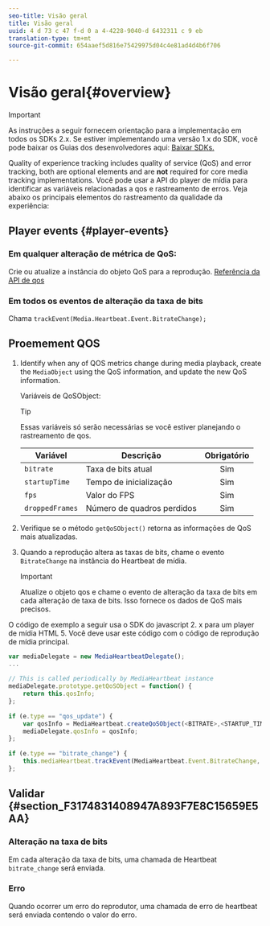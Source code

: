 ```yaml
---
seo-title: Visão geral
title: Visão geral
uuid: 4 d 73 c 47 f-d 0 a 4-4228-9040-d 6432311 c 9 eb
translation-type: tm+mt
source-git-commit: 654aaef5d816e75429975d04c4e81ad4d4b6f706

---
```



# Visão geral{#overview}

>[!IMPORTANT]
>
>As instruções a seguir fornecem orientação para a implementação em todos os SDKs 2.x. Se estiver implementando uma versão 1.x do SDK, você pode baixar os Guias dos desenvolvedores aqui: [Baixar SDKs.](../../sdk-implement/download-sdks.md)

Quality of experience tracking includes quality of service (QoS) and error tracking, both are optional elements and are **not** required for core media tracking implementations. Você pode usar a API do player de mídia para identificar as variáveis relacionadas a qos e rastreamento de erros. Veja abaixo os principais elementos do rastreamento da qualidade da experiência:

## Player events {#player-events}

### Em qualquer alteração de métrica de QoS:

Crie ou atualize a instância do objeto QoS para a reprodução. [Referência da API de qos](https://adobe-marketing-cloud.github.io/media-sdks/reference/javascript/MediaHeartbeat.html#.createQoSObject)

### Em todos os eventos de alteração da taxa de bits

Chama `trackEvent(Media.Heartbeat.Event.BitrateChange);`

## Proemement QOS

1. Identify when any of QOS metrics change during media playback, create the `MediaObject` using the QoS information, and update the new QoS information.

   Variáveis de QoSObject:

   >[!TIP]
   >
   >Essas variáveis só serão necessárias se você estiver planejando o rastreamento de qos.

   | Variável | Descrição | Obrigatório |
   | --- | --- | :---: |
   | `bitrate` | Taxa de bits atual | Sim |
   | `startupTime` | Tempo de inicialização | Sim |
   | `fps` | Valor do FPS | Sim |
   | `droppedFrames` | Número de quadros perdidos | Sim |

1. Verifique se o método `getQoSObject()` retorna as informações de QoS mais atualizadas.
1. Quando a reprodução altera as taxas de bits, chame o evento `BitrateChange` na instância do Heartbeat de mídia.

   >[!IMPORTANT]
   >
   >Atualize o objeto qos e chame o evento de alteração da taxa de bits em cada alteração de taxa de bits. Isso fornece os dados de QoS mais precisos.

O código de exemplo a seguir usa o SDK do javascript 2. x para um player de mídia HTML 5. Você deve usar este código com o código de reprodução de mídia principal.

```js
var mediaDelegate = new MediaHeartbeatDelegate(); 
...  
 
// This is called periodically by MediaHeartbeat instance 
mediaDelegate.prototype.getQoSObject = function() { 
    return this.qosInfo; 
}; 
 
if (e.type == "qos_update") { 
    var qosInfo = MediaHeartbeat.createQoSObject(<BITRATE>,<STARTUP_TIME>,<FPS>,<DROPPED_FRAMES>); 
    mediaDelegate.qosInfo = qosInfo; 
}; 
 
if (e.type == "bitrate_change") { 
    this.mediaHeartbeat.trackEvent(MediaHeartbeat.Event.BitrateChange, qosObject); 
};
```

## Validar {#section_F3174831408947A893F7E8C15659E5AA}

### Alteração na taxa de bits

Em cada alteração da taxa de bits, uma chamada de Heartbeat `bitrate_change` será enviada.

### Erro

Quando ocorrer um erro do reprodutor, uma chamada de erro de heartbeat será enviada contendo o valor do erro.
